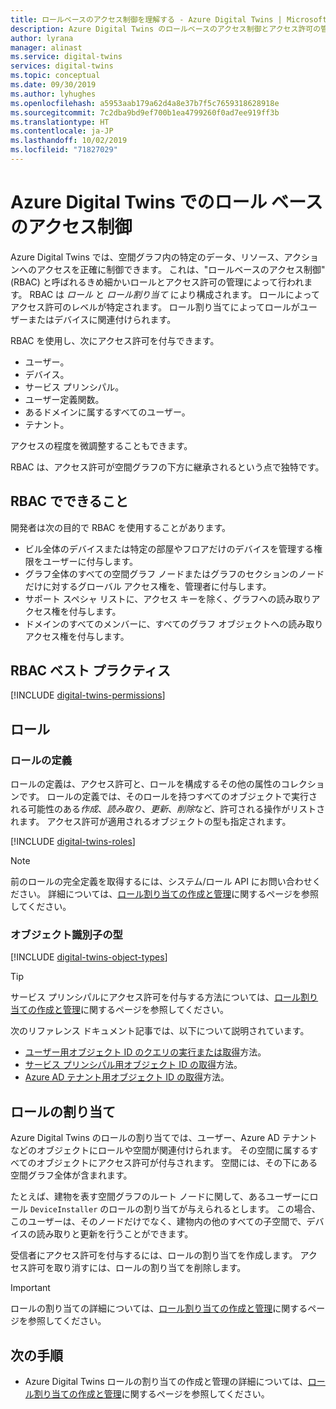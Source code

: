 ```yaml
---
title: ロールベースのアクセス制御を理解する - Azure Digital Twins | Microsoft Docs
description: Azure Digital Twins のロールベースのアクセス制御とアクセス許可の管理について説明します。
author: lyrana
manager: alinast
ms.service: digital-twins
services: digital-twins
ms.topic: conceptual
ms.date: 09/30/2019
ms.author: lyhughes
ms.openlocfilehash: a5953aab179a62d4a8e37b7f5c7659318628918e
ms.sourcegitcommit: 7c2dba9bd9ef700b1ea4799260f0ad7ee919ff3b
ms.translationtype: HT
ms.contentlocale: ja-JP
ms.lasthandoff: 10/02/2019
ms.locfileid: "71827029"
---
```

# <a name="role-based-access-control-in-azure-digital-twins"></a>Azure Digital Twins でのロール ベースのアクセス制御

Azure Digital Twins では、空間グラフ内の特定のデータ、リソース、アクションへのアクセスを正確に制御できます。 これは、"ロールベースのアクセス制御" (RBAC) と呼ばれるきめ細かいロールとアクセス許可の管理によって行われます。 RBAC は _ロール_ と _ロール割り当て_ により構成されます。 ロールによってアクセス許可のレベルが特定されます。 ロール割り当てによってロールがユーザーまたはデバイスに関連付けられます。

RBAC を使用し、次にアクセス許可を付与できます。

- ユーザー。
- デバイス。
- サービス プリンシパル。
- ユーザー定義関数。
- あるドメインに属するすべてのユーザー。
- テナント。

アクセスの程度を微調整することもできます。

RBAC は、アクセス許可が空間グラフの下方に継承されるという点で独特です。

## <a name="what-can-i-do-with-rbac"></a>RBAC でできること

開発者は次の目的で RBAC を使用することがあります。

- ビル全体のデバイスまたは特定の部屋やフロアだけのデバイスを管理する権限をユーザーに付与します。
- グラフ全体のすべての空間グラフ ノードまたはグラフのセクションのノードだけに対するグローバル アクセス権を、管理者に付与します。
- サポート スペシャ リストに、アクセス キーを除く、グラフへの読み取りアクセス権を付与します。
- ドメインのすべてのメンバーに、すべてのグラフ オブジェクトへの読み取りアクセス権を付与します。

## <a name="rbac-best-practices"></a>RBAC ベスト プラクティス

[!INCLUDE [digital-twins-permissions](../../includes/digital-twins-rbac-best-practices.md)]

## <a name="roles"></a>ロール

### <a name="role-definitions"></a>ロールの定義

ロールの定義は、アクセス許可と、ロールを構成するその他の属性のコレクションです。 ロールの定義では、そのロールを持つすべてのオブジェクトで実行される可能性のある*作成*、*読み取り*、*更新*、*削除*など、許可される操作がリストされます。 アクセス許可が適用されるオブジェクトの型も指定されます。

[!INCLUDE [digital-twins-roles](../../includes/digital-twins-roles.md)]

>[!NOTE]
> 前のロールの完全定義を取得するには、システム/ロール API にお問い合わせください。
> 詳細については、[ロール割り当ての作成と管理](./security-create-manage-role-assignments.md#retrieve-all-roles)に関するページを参照してください。

### <a name="object-identifier-types"></a>オブジェクト識別子の型

[!INCLUDE [digital-twins-object-types](../../includes/digital-twins-object-id-types.md)]

>[!TIP]
> サービス プリンシパルにアクセス許可を付与する方法については、[ロール割り当ての作成と管理](./security-create-manage-role-assignments.md#grant-permissions-to-your-service-principal)に関するページを参照してください。

次のリファレンス ドキュメント記事では、以下について説明されています。

- [ユーザー用オブジェクト ID のクエリの実行または取得](https://docs.microsoft.com/powershell/module/azuread/get-azureaduser?view=azureadps-2.0)方法。
- [サービス プリンシパル用オブジェクト ID の取得](https://docs.microsoft.com/powershell/module/az.resources/get-azadserviceprincipal)方法。
- [Azure AD テナント用オブジェクト ID の取得](../active-directory/develop/quickstart-create-new-tenant.md)方法。

## <a name="role-assignments"></a>ロールの割り当て

Azure Digital Twins のロールの割り当てでは、ユーザー、Azure AD テナントなどのオブジェクトにロールや空間が関連付けられます。 その空間に属するすべてのオブジェクトにアクセス許可が付与されます。 空間には、その下にある空間グラフ全体が含まれます。

たとえば、建物を表す空間グラフのルート ノードに関して、あるユーザーにロール `DeviceInstaller` のロールの割り当てが与えられるとします。 この場合、このユーザーは、そのノードだけでなく、建物内の他のすべての子空間で、デバイスの読み取りと更新を行うことができます。

受信者にアクセス許可を付与するには、ロールの割り当てを作成します。 アクセス許可を取り消すには、ロールの割り当てを削除します。

>[!IMPORTANT]
> ロールの割り当ての詳細については、[ロール割り当ての作成と管理](./security-create-manage-role-assignments.md)に関するページを参照してください。

## <a name="next-steps"></a>次の手順

- Azure Digital Twins ロールの割り当ての作成と管理の詳細については、[ロール割り当ての作成と管理](./security-create-manage-role-assignments.md)に関するページを参照してください。